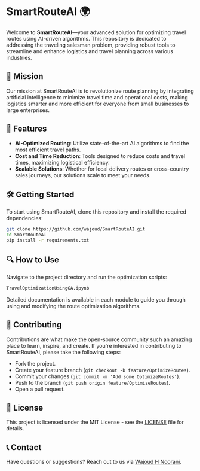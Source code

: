 # SmartRouteAI 🌍

Welcome to **SmartRouteAI**—your advanced solution for optimizing travel routes using AI-driven algorithms. This repository is dedicated to addressing the traveling salesman problem, providing robust tools to streamline and enhance logistics and travel planning across various industries.

## 🎯 Mission
Our mission at SmartRouteAI is to revolutionize route planning by integrating artificial intelligence to minimize travel time and operational costs, making logistics smarter and more efficient for everyone from small businesses to large enterprises.

## 🌟 Features
- **AI-Optimized Routing**: Utilize state-of-the-art AI algorithms to find the most efficient travel paths.
- **Cost and Time Reduction**: Tools designed to reduce costs and travel times, maximizing logistical efficiency.
- **Scalable Solutions**: Whether for local delivery routes or cross-country sales journeys, our solutions scale to meet your needs.

## 🛠 Getting Started

To start using SmartRouteAI, clone this repository and install the required dependencies:

```bash
git clone https://github.com/wajoud/SmartRouteAI.git
cd SmartRouteAI
pip install -r requirements.txt
```

## 🔍 How to Use

Navigate to the project directory and run the optimization scripts:

```bash
TravelOptimizationUsingGA.ipynb
```

Detailed documentation is available in each module to guide you through using and modifying the route optimization algorithms.

## 🤝 Contributing

Contributions are what make the open-source community such an amazing place to learn, inspire, and create. If you're interested in contributing to SmartRouteAI, please take the following steps:
- Fork the project.
- Create your feature branch (`git checkout -b feature/OptimizeRoutes`).
- Commit your changes (`git commit -m 'Add some OptimizeRoutes'`).
- Push to the branch (`git push origin feature/OptimizeRoutes`).
- Open a pull request.

## 📜 License

This project is licensed under the MIT License - see the [LICENSE](LICENSE) file for details.

## 📞 Contact

Have questions or suggestions? Reach out to us via [Wajoud H Noorani](mailto:wajoudnoorani59@gmail.com).
